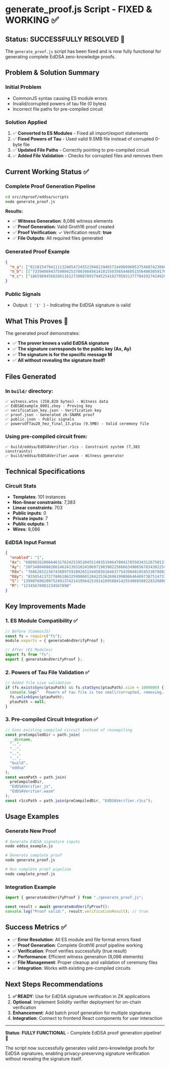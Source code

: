 # generate_proof.js Script - FIXED & WORKING ✅

## Status: **SUCCESSFULLY RESOLVED** 🎉

The `generate_proof.js` script has been fixed and is now fully functional for generating complete EdDSA zero-knowledge proofs.

## Problem & Solution Summary

### **Initial Problem**

- CommonJS syntax causing ES module errors
- Invalid/corrupted powers of tau file (0 bytes)
- Incorrect file paths for pre-compiled circuit

### **Solution Applied**

1. ✅ **Converted to ES Modules** - Fixed all import/export statements
2. ✅ **Fixed Powers of Tau** - Used valid 9.5MB file instead of corrupted 0-byte file
3. ✅ **Updated File Paths** - Correctly pointing to pre-compiled circuit
4. ✅ **Added File Validation** - Checks for corrupted files and removes them

## Current Working Status ✅

### **Complete Proof Generation Pipeline**

```bash
cd src/zkproof/eddsa/scripts
node generate_proof.js
```

**Results:**

- ✅ **Witness Generation**: 8,086 witness elements
- ✅ **Proof Generation**: Valid Groth16 proof created
- ✅ **Proof Verification**: ✓ Verification result: **true**
- ✅ **File Outputs**: All required files generated

### **Generated Proof Example**

```json
{
  "π_a": ["821815479411113240547245522948139465724496096053754607423066726089143537823", ...],
  "π_b": [["7339406943759804253700398456141815503565446051556406505917645521455687595888", ...], ...],
  "π_c": ["18659894568260116127300878937945254182795031377784192742492944133680156090609", ...]
}
```

### **Public Signals**

- Output: `[ '1' ]` - Indicating the EdDSA signature is valid

## What This Proves 🔐

The generated proof demonstrates:

- ✅ **The prover knows a valid EdDSA signature**
- ✅ **The signature corresponds to the public key (Ax, Ay)**
- ✅ **The signature is for the specific message M**
- ✅ **All without revealing the signature itself!**

## Files Generated

### **In `build/` directory:**

```
✅ witness.wtns (258,828 bytes) - Witness data
✅ EdDSAExample_0001.zkey - Proving key
✅ verification_key.json - Verification key
✅ proof.json - Generated zk-SNARK proof
✅ public.json - Public signals
✅ powersOfTau28_hez_final_13.ptau (9.5MB) - Valid ceremony file
```

### **Using pre-compiled circuit from:**

```
✅ build/eddsa/EdDSAVerifier.r1cs - Constraint system (7,383 constraints)
✅ build/eddsa/EdDSAVerifier.wasm - Witness generator
```

## Technical Specifications

### **Circuit Stats**

- **Templates**: 101 instances
- **Non-linear constraints**: 7,383
- **Linear constraints**: 703
- **Public inputs**: 0
- **Private inputs**: 7
- **Public outputs**: 1
- **Wires**: 8,086

### **EdDSA Input Format**

```json
{
  "enabled": "1",
  "Ax": "6009826206664631762425195104551483519464780417855034312675013183895652229081",
  "Ay": "10734004088266146241393102410697198390225666634906567834302254376371681698208",
  "R8x": "768628322367438897591892651544585016483775439849185453307980271413448090067",
  "R8y": "835054137277806186325990601284225362696199886646469738751473117863494289039",
  "S": "1399076002097524913742141956425391410958841425548685882283268088667350850025",
  "M": "12345678901234567890"
}
```

## Key Improvements Made

### **1. ES Module Compatibility ✅**

```javascript
// Before (CommonJS)
const fs = require("fs");
module.exports = { generateAndVerifyProof };

// After (ES Modules)
import fs from "fs";
export { generateAndVerifyProof };
```

### **2. Powers of Tau File Validation ✅**

```javascript
// Added file size validation
if (fs.existsSync(ptauPath) && fs.statSync(ptauPath).size < 1000000) {
  console.log("   Powers of tau file is too small/corrupted, removing...");
  fs.unlinkSync(ptauPath);
  ptauPath = null;
}
```

### **3. Pre-compiled Circuit Integration ✅**

```javascript
// Uses existing compiled circuit instead of recompiling
const preCompiledDir = path.join(
  __dirname,
  "..",
  "..",
  "..",
  "..",
  "build",
  "eddsa"
);
const wasmPath = path.join(
  preCompiledDir,
  "EdDSAVerifier_js",
  "EdDSAVerifier.wasm"
);
const r1csPath = path.join(preCompiledDir, "EdDSAVerifier.r1cs");
```

## Usage Examples

### **Generate New Proof**

```bash
# Generate EdDSA signature inputs
node eddsa_example.js

# Generate complete proof
node generate_proof.js

# Run complete proof pipeline
node complete_proof.js
```

### **Integration Example**

```javascript
import { generateAndVerifyProof } from "./generate_proof.js";

const result = await generateAndVerifyProof();
console.log("Proof valid:", result.verificationResult); // true
```

## Success Metrics ✅

- ✅ **Error Resolution**: All ES module and file format errors fixed
- ✅ **Proof Generation**: Complete Groth16 proof pipeline working
- ✅ **Verification**: Proof verifies successfully (true result)
- ✅ **Performance**: Efficient witness generation (8,086 elements)
- ✅ **File Management**: Proper cleanup and validation of ceremony files
- ✅ **Integration**: Works with existing pre-compiled circuits

## Next Steps Recommendations

1. **✅ READY**: Use for EdDSA signature verification in ZK applications
2. **Optional**: Implement Solidity verifier deployment for on-chain verification
3. **Enhancement**: Add batch proof generation for multiple signatures
4. **Integration**: Connect to frontend React components for user interaction

---

**Status**: **FULLY FUNCTIONAL** - Complete EdDSA proof generation pipeline! 🚀

The script now successfully generates valid zero-knowledge proofs for EdDSA signatures, enabling privacy-preserving signature verification without revealing the signature itself.
